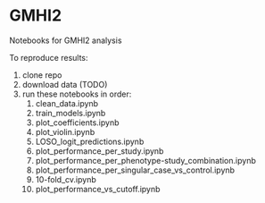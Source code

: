 # GMHI2

Notebooks for GMHI2 analysis

To reproduce results:

1. clone repo
2. download data (TODO)
3. run these notebooks in order: 
    1. clean_data.ipynb
    2. train_models.ipynb
    3. plot_coefficients.ipynb
    4. plot_violin.ipynb
    5. LOSO_logit_predictions.ipynb
    6. plot_performance_per_study.ipynb
    7. plot_performance_per_phenotype-study_combination.ipynb
    8. plot_performance_per_singular_case_vs_control.ipynb
    9. 10-fold_cv.ipynb
    9. plot_performance_vs_cutoff.ipynb
    
